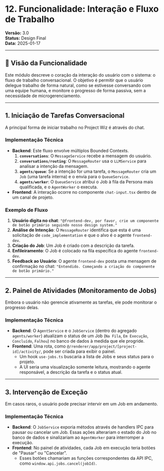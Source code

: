 # 12. Funcionalidade: Interação e Fluxo de Trabalho

**Versão:** 3.0  
**Status:** Design Final  
**Data:** 2025-01-17  

---

## 🎯 Visão da Funcionalidade

Este módulo descreve o coração da interação do usuário com o sistema: o fluxo de trabalho conversacional. O objetivo é permitir que o usuário delegue trabalho de forma natural, como se estivesse conversando com uma equipe humana, e monitore o progresso de forma passiva, sem a necessidade de microgerenciamento.

---

## 1. Iniciação de Tarefas Conversacional

A principal forma de iniciar trabalho no Project Wiz é através do chat.

### Implementação Técnica

-   **Backend**: Este fluxo envolve múltiplos Bounded Contexts.
    1.  **`conversations`**: O `MessageService` recebe a mensagem do usuário.
    2.  **`conversations/routing`**: O `MessageRouter` usa o `LLMService` para analisar a intenção da mensagem.
    3.  **`agents/queue`**: Se a intenção for uma tarefa, o `MessageRouter` cria um `Job` (uma tarefa interna) e o envia para o `QueueService`.
    4.  **`agents/worker`**: O `QueueService` atribui o Job à fila da Persona mais qualificada, e o `AgentWorker` o executa.
-   **Frontend**: A interação ocorre no componente `chat-input.tsx` dentro de um canal de projeto.

### Exemplo de Fluxo

1.  **Usuário digita no chat**: `"@frontend-dev, por favor, crie um componente de botão primário seguindo nosso design system."`
2.  **Análise de Intenção**: O `MessageRouter` identifica que esta é uma solicitação de `code_implementation` e que o alvo é o agente `frontend-dev`.
3.  **Criação do Job**: Um Job é criado com a descrição da tarefa.
4.  **Enfileiramento**: O Job é colocado na fila específica do agente `frontend-dev`.
5.  **Feedback ao Usuário**: O agente `frontend-dev` posta uma mensagem de confirmação no chat: `"Entendido. Começando a criação do componente de botão primário."`

---

## 2. Painel de Atividades (Monitoramento de Jobs)

Embora o usuário não gerencie ativamente as tarefas, ele pode monitorar o progresso delas.

### Implementação Técnica

-   **Backend**: O `AgentService` e o `JobService` (dentro do agregado `agents/worker`) atualizam o status de um Job (`Na Fila`, `Em Execução`, `Concluído`, `Falhou`) no banco de dados à medida que ele progride.
-   **Frontend**: Uma rota, como `@/renderer/app/project/[project-id]/activity/`, pode ser criada para exibir o painel.
    -   Um hook `use-jobs.ts` buscaria a lista de Jobs e seus status para o projeto.
    -   A UI seria uma visualização somente leitura, mostrando o agente responsável, a descrição da tarefa e o status atual.

---

## 3. Intervenção de Exceção

Em casos raros, o usuário pode precisar intervir em um Job em andamento.

### Implementação Técnica

-   **Backend**: O `JobService` exporia métodos através de handlers IPC para pausar ou cancelar um Job. Essas ações alterariam o estado do Job no banco de dados e sinalizariam ao `AgentWorker` para interromper a execução.
-   **Frontend**: No painel de atividades, cada Job em execução teria botões de "Pausar" ou "Cancelar".
    -   Esses botões chamariam as funções correspondentes da API IPC, como `window.api.jobs.cancel(jobId)`.
